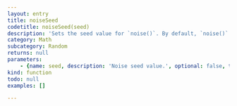 ```yaml
---
layout: entry
title: noiseSeed
codetitle: noiseSeed(seed)
description: 'Sets the seed value for `noise()`. By default, `noise()` produces different results each time the program is run. Set the value parameter to a constant to return the same pseudo-random numbers each time the software is run.'
category: Math
subcategory: Random
returns: null
parameters:
    - {name: seed, description: 'Noise seed value.', optional: false, type: [Number]}
kind: function
todo: null
examples: []

---
```

